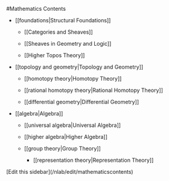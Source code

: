 #Mathematics Contents

* [[foundations|Structural Foundations]]

  * [[Categories and Sheaves]]

  * [[Sheaves in Geometry and Logic]]

  * [[Higher Topos Theory]]


* [[topology and geometry|Topology and Geometry]]

  * [[homotopy theory|Homotopy Theory]]

  * [[rational homotopy theory|Rational Homotopy Theory]]

  * [[differential geometry|Differential Geometry]]

* [[algebra|Algebra]]

  * [[universal algebra|Universal Algebra]]

  * [[higher algebra|Higher Algebra]]

  * [[group theory|Group Theory]]

    * [[representation theory|Representation Theory]]

<div markdown="1">[Edit this sidebar](/nlab/edit/mathematicscontents)</div>